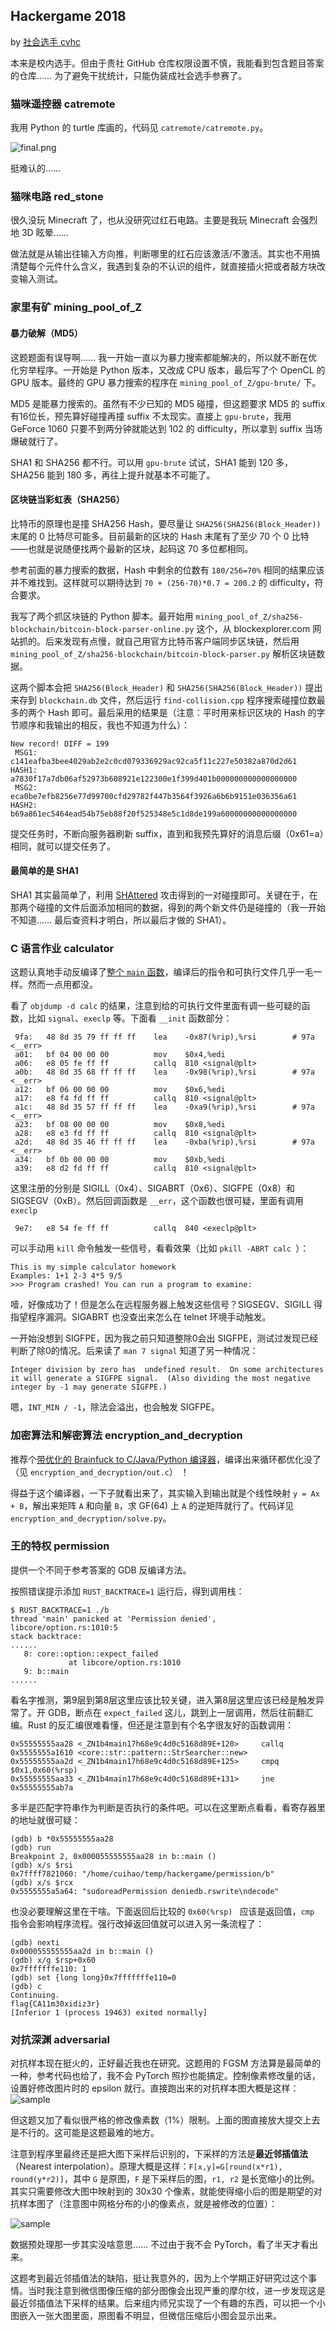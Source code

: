 

## Hackergame 2018

by <u>社会选手 cvhc</u>

本来是校内选手。但由于贵社 GitHub 仓库权限设置不慎，我能看到包含题目答案的仓库…… 为了避免干扰统计，只能伪装成社会选手参赛了。

### 猫咪遥控器 catremote

我用 Python 的 turtle 库画的，代码见 `catremote/catremote.py`。

![final.png](catremote/final.png)

挺难认的……

###  猫咪电路 red_stone

很久没玩 Minecraft 了，也从没研究过红石电路。主要是我玩 Minecraft 会强烈地 3D 眩晕……

做法就是从输出往输入方向推，判断哪里的红石应该激活/不激活。其实也不用搞清楚每个元件什么含义，我遇到复杂的不认识的组件，就直接插火把或者敲方块改变输入测试。

### 家里有矿 mining_pool_of_Z

#### 暴力破解（MD5）

这题题面有误导啊…… 我一开始一直以为暴力搜索都能解决的，所以就不断在优化穷举程序。一开始是 Python 版本，又改成 CPU 版本，最后写了个 OpenCL 的 GPU 版本。最终的 GPU 暴力搜索的程序在 `mining_pool_of_Z/gpu-brute/` 下。

MD5 是能暴力搜索的。虽然有不少已知的 MD5 碰撞，但这题要求 MD5 的 suffix 有16位长，预先算好碰撞再撞 suffix 不太现实。直接上 `gpu-brute`，我用 GeForce 1060 只要不到两分钟就能达到 102 的 difficulty，所以拿到 suffix 当场爆破就行了。

SHA1 和 SHA256 都不行。可以用 `gpu-brute` 试试，SHA1 能到 120 多，SHA256 能到 180 多，再往上提升就基本不可能了。

#### 区块链当彩虹表（SHA256）

比特币的原理也是撞 SHA256 Hash，要尽量让 `SHA256(SHA256(Block_Header))` 末尾的 0 比特尽可能多。目前最新的区块的 Hash 末尾有了至少 70 个 0 比特——也就是说随便找两个最新的区块，起码这 70 多位都相同。

参考前面的暴力搜索的数据，Hash 中剩余的位数有 `180/256=70%` 相同的结果应该并不难找到。这样就可以期待达到 `70 + (256-70)*0.7 = 200.2` 的 difficulty，符合要求。

我写了两个抓区块链的 Python 脚本。最开始用 `mining_pool_of_Z/sha256-blockchain/bitcoin-block-parser-online.py` 这个，从 blockexplorer.com 网站抓的。后来发现有点慢，就自己用官方比特币客户端同步区块链，然后用 `mining_pool_of_Z/sha256-blockchain/bitcoin-block-parser.py` 解析区块链数据。

这两个脚本会把 `SHA256(Block_Header)` 和 `SHA256(SHA256(Block_Header))` 提出来存到 `blockchain.db` 文件，然后运行 `find-collision.cpp` 程序搜索碰撞位数最多的两个 Hash 即可。最后采用的结果是（注意：平时用来标识区块的 Hash 的字节顺序和我输出的相反，我也不知道为什么）：

```
New record! DIFF = 199
 MSG1: c141eafba3bee4029ab2e2c0cd079336929ac92ca5f11c227e50382a870d2d61
HASH1: a7830f17a7db06af52973b608921e122300e1f399d401b000000000000000000
 MSG2: eca0be7efb8256e77d99700cfd29782f447b3564f3926a6b6b9151e036356a61
HASH2: b69a861ec5464ead54b75eb88f20f525348e5c1d8de199a60000000000000000
```

提交任务时，不断向服务器刷新 suffix，直到和我预先算好的消息后缀（0x61=a）相同，就可以提交任务了。

#### 最简单的是 SHA1

SHA1 其实最简单了，利用 [SHAttered](https://shattered.io/) 攻击得到的一对碰撞即可。关键在于，在那两个碰撞的文件后面添加相同的数据，得到的两个新文件仍是碰撞的（我一开始不知道…… 最后查资料才明白，所以最后才做的 SHA1）。

### C 语言作业 calculator

这题认真地手动反编译了[整个 `main` 函数](https://cfp.vim-cn.com/cbfp8?c )，编译后的指令和可执行文件几乎一毛一样。然而一点用都没。

看了 `objdump -d calc` 的结果，注意到给的可执行文件里面有调一些可疑的函数，比如 `signal`、`execlp` 等。下面看 `__init` 函数部分：

```
 9fa:	48 8d 35 79 ff ff ff 	lea    -0x87(%rip),%rsi        # 97a <__err>
 a01:	bf 04 00 00 00       	mov    $0x4,%edi
 a06:	e8 05 fe ff ff       	callq  810 <signal@plt>
 a0b:	48 8d 35 68 ff ff ff 	lea    -0x98(%rip),%rsi        # 97a <__err>
 a12:	bf 06 00 00 00       	mov    $0x6,%edi
 a17:	e8 f4 fd ff ff       	callq  810 <signal@plt>
 a1c:	48 8d 35 57 ff ff ff 	lea    -0xa9(%rip),%rsi        # 97a <__err>
 a23:	bf 08 00 00 00       	mov    $0x8,%edi
 a28:	e8 e3 fd ff ff       	callq  810 <signal@plt>
 a2d:	48 8d 35 46 ff ff ff 	lea    -0xba(%rip),%rsi        # 97a <__err>
 a34:	bf 0b 00 00 00       	mov    $0xb,%edi
 a39:	e8 d2 fd ff ff       	callq  810 <signal@plt>
```

这里注册的分别是 SIGILL（0x4）、SIGABRT（0x6）、SIGFPE（0x8）和 SIGSEGV（0xB）。然后回调函数是 `__err`，这个函数也很可疑，里面有调用 `execlp`

```
 9e7:	e8 54 fe ff ff       	callq  840 <execlp@plt>
```

可以手动用 `kill` 命令触发一些信号，看看效果（比如 `pkill -ABRT calc `）：

```
This is my simple calculator homework
Examples: 1+1 2-3 4*5 9/5
>>> Program crashed! You can run a program to examine:
```

噎，好像成功了！但是怎么在远程服务器上触发这些信号？SIGSEGV、SIGILL 得指望程序漏洞。SIGABRT 也没查出来怎么在 telnet 环境手动触发。

一开始没想到 SIGFPE，因为我之前只知道整除0会出 SIGFPE，测试过发现已经判断了除0的情况。后来读了 `man 7 signal` 知道了另一种情况：

```
Integer division by zero has  undefined result.  On some architectures it will generate a SIGFPE signal.  (Also dividing the most negative integer by -1 may generate SIGFPE.) 
```

嗯，`INT_MIN / -1`，除法会溢出，也会触发 SIGFPE。

 ### 加密算法和解密算法 encryption_and_decryption

推荐个[带优化的 Brainfuck to C/Java/Python 编译器](https://www.nayuki.io/page/optimizing-brainfuck-compiler )，编译出来循环都优化没了（见 `encryption_and_decryption/out.c`） ！

得益于这个编译器，一下子就看出来了，其实输入到输出就是个线性映射 `y = Ax + B`，解出来矩阵 `A` 和向量 `B`，求 GF(64) 上 `A` 的逆矩阵就行了。代码详见 `encryption_and_decryption/solve.py`。

### 王的特权 permission

提供一个不同于参考答案的 GDB 反编译方法。

按照错误提示添加 `RUST_BACKTRACE=1` 运行后，得到调用栈：

```
$ RUST_BACKTRACE=1 ./b
thread 'main' panicked at 'Permission denied', libcore/option.rs:1010:5
stack backtrace:
......
   8: core::option::expect_failed
             at libcore/option.rs:1010
   9: b::main
......
```

看名字推测，第9层到第8层这里应该比较关键，进入第8层这里应该已经是触发异常了。开 GDB，断点在 `expect_failed` 这儿，跳到上一层调用，然后往前翻汇编。Rust 的反汇编很难看懂，但还是注意到有个名字很友好的函数调用：

```
0x55555555aa28 <_ZN1b4main17h68e9c4d0c5168d89E+120>     callq  0x5555555a1610 <core::str::pattern::StrSearcher::new>
0x55555555aa2d <_ZN1b4main17h68e9c4d0c5168d89E+125>     cmpq   $0x1,0x60(%rsp)
0x55555555aa33 <_ZN1b4main17h68e9c4d0c5168d89E+131>     jne    0x55555555ab7a
```

多半是匹配字符串作为判断是否执行的条件吧。可以在这里断点看看，看寄存器里的地址就很可疑：

```
(gdb) b *0x55555555aa28
(gdb) run
Breakpoint 2, 0x000055555555aa28 in b::main ()
(gdb) x/s $rsi
0x7ffff7821060: "/home/cuihao/temp/hackergame/permission/b"
(gdb) x/s $rcx
0x5555555a5a64: "sudoreadPermission deniedb.rswrite\ndecode"
```

也没必要理解这里在干啥。下面返回后比较的 `0x60(%rsp) ` 应该是返回值，`cmp` 指令会影响程序流程。强行改掉返回值就可以进入另一条流程了：

```
(gdb) nexti
0x000055555555aa2d in b::main ()
(gdb) x/g $rsp+0x60
0x7fffffffe110: 1
(gdb) set {long long}0x7fffffffe110=0
(gdb) c
Continuing.
flag{CA11m30xidiz3r}
[Inferior 1 (process 19463) exited normally]
```

### 对抗深渊 adversarial

对抗样本现在挺火的，正好最近我也在研究。这题用的 FGSM 方法算是最简单的一种，参考代码也给了，我不会 PyTorch 照抄也能搞定。控制像素修改量的话，设置好修改图片时的 epsilon 就行。直接跑出来的对抗样本图大概是这样：![sample](adversial/sample.png)

但这题又加了看似很严格的修改像素数（1%）限制。上面的图直接放大提交上去是不行的。这可能是这题最难的地方。

注意到程序里最终还是把大图下采样后识别的，下采样的方法是**最近邻插值法**（Nearest interpolation）。原理大概是这样：`F[x,y]=G[round(x*r1), round(y*r2)]`，其中 `G` 是原图，`F` 是下采样后的图，`r1, r2` 是长宽缩小的比例。其实只需要修改大图中映射到的 30x30 个像素，就能使得缩小后的图是期望的对抗样本图了（注意图中网格分布的小的像素点，就是被修改的位置）：

![sample](adversial/save.png)

数据预处理那一步其实没啥意思…… 不过由于我不会 PyTorch，看了半天才看出来。

这题考到最近邻插值法的缺陷，挺让我意外的，因为上个学期正好研究过这个事情。当时我注意到微信图像压缩的部分图像会出现严重的摩尔纹，进一步发现这是最近邻插值法下采样的结果。后来组内师兄实现了一个有趣的东西，可以把一个小图嵌入一张大图里面，原图看不明显，但微信压缩后小图会显示出来。
